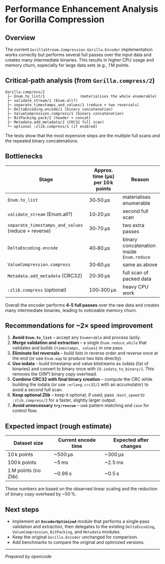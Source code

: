 # Performance Enhancement Analysis for Gorilla Compression

## Overview
The current `GorillaStream.Compression.Gorilla.Encoder` implementation works correctly but performs several full passes over the input data and creates many intermediate binaries. This results in higher CPU usage and memory churn, especially for large data sets (e.g., 1 M points.

## Critical‑path analysis (from `Gorilla.compress/2`)
```
Gorilla.compress/2
 ├─ Enum.to_list/1                (materialises the whole enumerable)
 ├─ validate_stream/1 (Enum.all?)
 ├─ separate_timestamps_and_values/1 (reduce + two reversals)
 ├─ DeltaEncoding.encode/1 (binary concatenation)
 ├─ ValueCompression.compress/1 (binary concatenation)
 ├─ BitPacking.pack/2 (header + concat)
 ├─ Metadata.add_metadata/2 (CRC32 full scan)
 └─ optional :zlib.compress/1 (if enabled)
```
The tests show that the most expensive steps are the multiple full scans and the repeated binary concatenations.

## Bottlenecks
| Stage | Approx. time (µs) per 10 k points | Reason |
|------|-----------------------------------|-------|
| `Enum.to_list` | 30‑50 µs | materialises enumerable |
| `validate_stream` (Enum.all?) | 10‑20 µs | second full scan |
| `separate_timestamps_and_values` (reduce + reverse) | 30‑70 µs | two extra passes |
| `DeltaEncoding.encode` | 40‑80 µs | binary concatenation inside `Enum.reduce` |
| `ValueCompression.compress` | 30‑60 µs | same as above |
| `Metadata.add_metadata` (CRC32) | 20‑30 µs | full scan of packed data |
| `:zlib.compress` (optional) | 100‑300 µs | heavy CPU work |

Overall the encoder performs **4‑5 full passes** over the raw data and creates many intermediate binaries, leading to noticeable memory churn.

## Recommendations for ~2× speed improvement
1. **Avoid `Enum.to_list`** – accept any `Enumerable` and process lazily.
2. **Merge validation and extraction** – a single `Enum.reduce_while` that validates and builds `{timestamps, values}` in one pass.
3. **Eliminate list reversals** – build lists in reverse order and reverse once at the end (or use `Enum.map` to produce two lists directly).
4. **Use iodata** – build timestamp and value bitstreams as iodata (list of binaries) and convert to binary once with `IO.iodata_to_binary/1`. This removes the O(N²) binary copy overhead.
5. **Combine CRC32 with final binary creation** – compute the CRC while building the iodata (or use `:erlang.crc32/2` with an accumulator) to avoid a second full scan.
6. **Keep optional Zlib** – keep it optional; if used, pass `:best_speed` to `:zlib.compress/2` for a faster, slightly larger output.
7. **Avoid unnecessary `try/rescue`** – use pattern matching and `case` for control flow.

## Expected impact (rough estimate)
| Dataset size | Current encode time | Expected after changes |
|-------------|-------------------|----------------------|
| 10 k points | ~500 µs | ~300 µs |
| 100 k points | ~5 ms | ~2.5 ms |
| 1 M points (no Zlib) | ~0.96 s | ~0.5 s |

These numbers are based on the observed linear scaling and the reduction of binary copy overhead by ~50 %.

## Next steps
* Implement an **`EncoderOptimized`** module that performs a single‑pass validation and extraction, then delegates to the existing `DeltaEncoding`, `ValueCompression`, `BitPacking`, and `Metadata` modules.
* Keep the original `Gorilla.Encoder` unchanged for comparison.
* Add benchmarks to compare the original and optimized versions.

---
*Prepared by opencode*